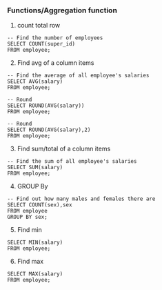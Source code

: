 ### Functions/Aggregation function

1. count total row

```
-- Find the number of employees
SELECT COUNT(super_id)
FROM employee;
```

2. Find avg of a column items

```
-- Find the average of all employee's salaries
SELECT AVG(salary)
FROM employee;

-- Round
SELECT ROUND(AVG(salary))
FROM employee;

-- Round
SELECT ROUND(AVG(salary),2)
FROM employee;
```

3. Find sum/total of a column items

```
-- Find the sum of all employee's salaries
SELECT SUM(salary)
FROM employee;
```

4. GROUP By

```
-- Find out how many males and females there are
SELECT COUNT(sex),sex
FROM employee
GROUP BY sex;
```

5. Find min

```
SELECT MIN(salary)
FROM employee;
```

6. Find max

```
SELECT MAX(salary)
FROM employee;
```

